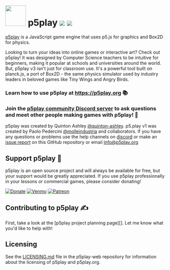 # <img src="https://p5play.org/main/logo.svg" width="64"> p5play ![](https://img.shields.io/github/package-json/v/quinton-ashley/p5play) ![](https://img.shields.io/github/license/quinton-ashley/p5play)

[p5play][] is a JavaScript game engine that uses p5.js for graphics and Box2D for physics.

Looking to turn your ideas into online games or interactive art? Check out p5play! It was designed by Computer Science teachers to be intuitive for beginners, making it popular at schools and universities around the world. But, p5play v3 isn't just for classroom use. It's a powerful tool built on planck.js, a port of Box2D - the same physics simulator used by industry leaders in beloved games like Tiny Wings and Angry Birds.

### Learn how to use p5play at https://p5play.org 📚

### Join the [p5play community Discord server][] to ask questions and meet other people making games with p5play! 👾

p5play was created by Quinton Ashley [@quinton-ashley][]. p5.play v1 was created by Paolo Pedercini [@molleindustria][] and collaborators. If you have any questions or problems use the help channels on [discord][] or make an [issue report][] on this GitHub repository or email <info@p5play.org>

## Support p5play 🤝

p5play is an open source project and will always be available for free, but your support would be greatly appreciated. If you use p5play professionally in your lessons or commercial games, please consider donating!

[![Donate](https://img.shields.io/badge/PayPal-@qashto-green.svg)](https://paypal.me/qashto) [![Venmo](https://img.shields.io/badge/Venmo-@Quinton--Ashley-blue.svg)](https://venmo.com/Quinton-Ashley) [![Patreon](https://img.shields.io/badge/Patreon-@p5play-orange.svg)](https://www.patreon.com/p5play)

## Contributing to p5play ✍️

First, take a look at the [p5play project planning page][]. Let me know what you'd like to help with!

## Licensing

See the [LICENSING.md][] file in the p5play-web repository for information about the licensing of p5play and p5play.org.

[p5play]: https://p5play.org
[issue report]: https://github.com/quinton-ashley/p5play/issues
[@quinton-ashley]: https://github.com/quinton-ashley
[@molleindustria]: https://github.com/molleindustria
[p5play-web]: https://github.com/quinton-ashley/p5play-web
[p5play community discord server]: https://discord.gg/3UTbqUgmPF
[discord]: https://discord.gg/3UTbqUgmPF
[licensing.md]: https://github.com/quinton-ashley/p5play-web/blob/main/LICENSING.md
